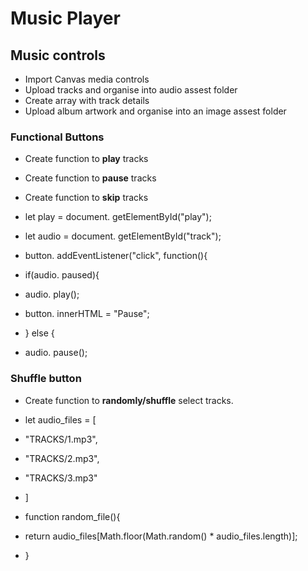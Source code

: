 # Music Player

## Music controls

- Import Canvas media controls
- Upload tracks and organise into audio assest folder
- Create array with track details
- Upload album artwork and organise into an image assest folder

### Functional Buttons

- Create function to **play** tracks
- Create function to **pause** tracks
- Create function to **skip** tracks

- let play = document. getElementById("play");
- let audio = document. getElementById("track");
- button. addEventListener("click", function(){
- if(audio. paused){
- audio. play();
- button. innerHTML = "Pause";
- } else {
- audio. pause();

### Shuffle button

- Create function to **randomly/shuffle** select tracks.

- let audio_files = [
- "TRACKS/1.mp3",
- "TRACKS/2.mp3",
- "TRACKS/3.mp3"
- ]

- function random_file(){
-  return audio_files[Math.floor(Math.random() * audio_files.length)];
- }


